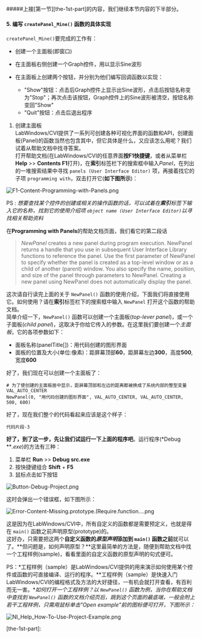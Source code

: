 #####上接[第一节][the-1st-part]的内容，我们继续本节内容的下半部分。  

#### 5. 编写 `createPanel_Mine()` 函数的具体实现
`createPanel_Mine()`要完成的工作有：

 + 创建一个主面板(即窗口)
 + 在主面板右侧创建一个Graph控件，用以显示Sine波形
 + 在主面板上创建两个按钮，并分别为他们编写回调函数以实现：

    + "Show"按钮：点击后Graph控件上显示出Sine波形，点击后按钮名称变为"Stop"；再次点击该按钮，Graph控件上的Sine波形被清空，按钮名称变回"Show"
    + "Quit"按钮：点击后退出程序

1) 创建主面板  
LabWindows/CVI提供了一系列可创建各种可视化界面的函数和API，创建面板(Panel)的函数当然也包含其中，但它具体是什么，又应该怎么用呢？我们试着从帮助文档中找寻答案。  
打开帮助文档(在LabWindows/CVI的任意界面**按F1快捷键**，或者从菜单栏 **Help** >> **Contents F1**打开)，在**索引**标签栏下的搜索框中输入*Panel*，在列出的一堆搜索结果中寻找 `panels (User Interface Editor)` 项，再接着找它的子项 `programming with`，双击打开它(**如下图所示**)：  

![F1-Content-Programming-with-Panels.png]()  

PS : *想要查找某个控件的创建或相关的操作函数的话，可以试着在**索引**标签下输入它的名称，找到它的使用介绍项 `object name (User Interface Editor)`以寻找相关帮助资料*  

在**Programming with Panels**的帮助文档页面，我们看它的第二段话 

 > *NewPanel* creates a new panel during program execution. NewPanel returns a handle that you use in subsequent User Interface Library functions to reference the panel. Use the first parameter of NewPanel to specify whether the panel is created as a top-level window or as a child of another (parent) window. You also specify the name, position, and size of the panel through parameters to NewPanel. Creating a new panel using NewPanel does not automatically display the panel. 

 这次请自行读完上面的关于 `NewPanel()` 函数的使用介绍，下面我们将直接使用它。如何使用？请在**索引**标签栏下的搜索框中输入 `NewPanel` 打开这个函数的帮助文档。  
 简单介绍一下，`NewPanel()` 函数可以创建一个主面板(*top-lever panel*)，或一个子面板(*child panel*)，这取决于你给它传入的参数。在这里我们要创建一个*主面板*，它的各项参数如下：  

 + 面板名称(panelTitle[])：用代码创建的图形界面
 + 面板的位置及大小(单位:像素)：距屏幕顶部**60**，距屏幕左边**300**，高度**500**,宽度**600**

好了，我们现在可以创建一个主面板了：
    
    # 为了使创建的主面板居中显示，距屏幕顶部和左边的距离都被换成了系统内部的整型变量VAL_AUTO_CENTER
    NewPanel(0, "用代码创建的图形界面", VAL_AUTO_CENTER, VAL_AUTO_CENTER, 500, 600)

好了，现在我们整个的代码看起来应该是这个样子：

    代码片段-3

**好了，到了这一步，先让我们试运行一下上面的程序吧**。运行程序(*Debug ***.exe*)的方法有三种：  

 1. 菜单栏 **Run** >> **Debug src.exe**
 2. 按快捷键组合 **Shift** + **F5**
 3. 鼠标点击如下按钮

![Button-Debug-Project.png]()

这时会弹出一个错误框，如下图所示：

![Error-Content-Missing.prototype.(Require.function....png]()

这是因为在LabWindows/CVI中，所有自定义的函数都是需要预定义，也就是得在 `main()` 函数之前声明原型(prototype)的。  
这好办，只需要把这两个**自定义函数的*原型声明*添加到 `main()` 函数之前**就可以了。**但问题是，如何声明原型？**这里最简单的方法是，随便到帮助文档中找一个工程样例(sample)，看看里面的自定义函数的原型声明的句式便可。

PS：*工程样例（sample）是LabWindows/CVI提供的用来演示如何使用某个控件或函数的可直接编译、运行的程序。**工程样例（sample）是快速入门LabWindows/CVI的编程格式及方法的大好捷径，一有机会就打开查看，有百利而无一害。**如何打开一个工程样例？以 `NewPanel()` 函数为例，当你在帮助文档中查找到 `NewPanel()` 函数的文档介绍页后，跳到这个页面的最底端，一般会附上若干工程样例，只需用鼠标单击"Open example"前的图标便可打开，下图所示：*  

![NI_Help_How-To-Use-Project-Example.png]()  



    


[the-1st-part]:









